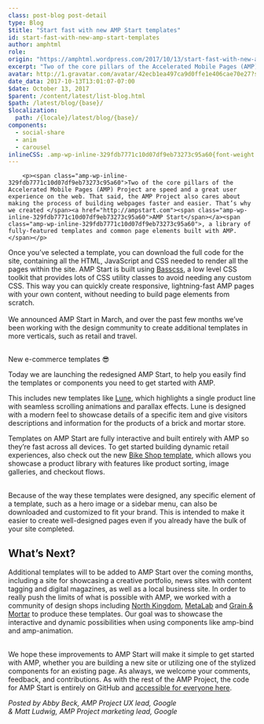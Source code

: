 ```yaml
---
class: post-blog post-detail
type: Blog
$title: "Start fast with new AMP Start templates"
id: start-fast-with-new-amp-start-templates
author: amphtml
role: 
origin: "https://amphtml.wordpress.com/2017/10/13/start-fast-with-new-amp-start-templates/amp/"
excerpt: "Two of the core pillars of the Accelerated Mobile Pages (AMP) Project are speed and a great user experience on the web. That said, the AMP Project also cares about making the process of building webpages faster and easier. That’s why we created AMP Start, a library of fully-featured templates and common page elements built [&#8230;]"
avatar: http://1.gravatar.com/avatar/42ecb1ea497ca9d0ffe1e406cae70e27?s=96&d=identicon&r=G
date_data: 2017-10-13T13:01:07-07:00
$date: October 13, 2017
$parent: /content/latest/list-blog.html
$path: /latest/blog/{base}/
$localization:
  path: /{locale}/latest/blog/{base}/
components:
  - social-share
  - anim
  - carousel
inlineCSS: .amp-wp-inline-329fdb7771c10d07df9eb73273c95a60{font-weight:400;}
---
```


<div class="amp-wp-article-content">

		<p><span class="amp-wp-inline-329fdb7771c10d07df9eb73273c95a60">Two of the core pillars of the Accelerated Mobile Pages (AMP) Project are speed and a great user experience on the web. That said, the AMP Project also cares about making the process of building webpages faster and easier. That’s why we created </span><a href="http://ampstart.com"><span class="amp-wp-inline-329fdb7771c10d07df9eb73273c95a60">AMP Start</span></a><span class="amp-wp-inline-329fdb7771c10d07df9eb73273c95a60">, a library of fully-featured templates and common page elements built with AMP.</span></p>
<p><span class="amp-wp-inline-329fdb7771c10d07df9eb73273c95a60">Once you’ve selected a template, you can download the full code for the site, containing all the HTML, JavaScript and CSS needed to render all the pages within the site. AMP Start is built using </span><a href="http://basscss.com/"><span class="amp-wp-inline-329fdb7771c10d07df9eb73273c95a60">Basscss</span></a><span class="amp-wp-inline-329fdb7771c10d07df9eb73273c95a60">, a low level CSS toolkit that provides lots of CSS utility classes to avoid needing any custom CSS. This way you can quickly create responsive, lightning-fast AMP pages with your own content, without needing to build page elements from scratch. </span><br/><span class="amp-wp-inline-329fdb7771c10d07df9eb73273c95a60"><amp-img class="alignnone size-full wp-image-1716 amp-wp-enforced-sizes" src="https://amphtml.files.wordpress.com/2017/10/ampstart_home2x.png?w=660" alt="ampstart_home@2x.png" srcset="https://amphtml.files.wordpress.com/2017/10/ampstart_home2x.png?w=660 660w, https://amphtml.files.wordpress.com/2017/10/ampstart_home2x.png?w=1320 1320w, https://amphtml.files.wordpress.com/2017/10/ampstart_home2x.png?w=150 150w, https://amphtml.files.wordpress.com/2017/10/ampstart_home2x.png?w=300 300w, https://amphtml.files.wordpress.com/2017/10/ampstart_home2x.png?w=768 768w, https://amphtml.files.wordpress.com/2017/10/ampstart_home2x.png?w=1024 1024w" sizes="(min-width: 660px) 660px, 100vw" width="660" height="419"></amp-img><br/>
We announced AMP Start in March, and over the past few months we’ve been working with the design community to create additional templates in more verticals, such as retail and travel.<br/></span></p>
<h2><span class="amp-wp-inline-329fdb7771c10d07df9eb73273c95a60"><amp-img class="alignnone size-full wp-image-1715 amp-wp-enforced-sizes" src="https://amphtml.files.wordpress.com/2017/10/ampstart_templates2x.jpg?w=660" alt="ampstart_templates@2x.jpg" srcset="https://amphtml.files.wordpress.com/2017/10/ampstart_templates2x.jpg?w=660 660w, https://amphtml.files.wordpress.com/2017/10/ampstart_templates2x.jpg?w=1320 1320w, https://amphtml.files.wordpress.com/2017/10/ampstart_templates2x.jpg?w=150 150w, https://amphtml.files.wordpress.com/2017/10/ampstart_templates2x.jpg?w=300 300w, https://amphtml.files.wordpress.com/2017/10/ampstart_templates2x.jpg?w=768 768w, https://amphtml.files.wordpress.com/2017/10/ampstart_templates2x.jpg?w=1024 1024w" sizes="(min-width: 660px) 660px, 100vw" width="660" height="481"></amp-img></span></h2>
<p>New e-commerce templates 😎</p>
<p><span class="amp-wp-inline-329fdb7771c10d07df9eb73273c95a60">Today we are launching the redesigned AMP Start, to help you easily find the templates or components you need to get started with AMP. </span></p>
<p><!--more--></p>
<p><span class="amp-wp-inline-329fdb7771c10d07df9eb73273c95a60">This includes new templates like </span><span class="amp-wp-inline-329fdb7771c10d07df9eb73273c95a60"><a href="https://ampstart.com/templates/lune/lune.amp" target="_blank" rel="noopener">Lune</a></span><span class="amp-wp-inline-329fdb7771c10d07df9eb73273c95a60">, which highlights a single product line with seamless scrolling animations and parallax effects. Lune is designed with a modern feel to showcase details of a specific item and give visitors descriptions and information for the products of a brick and mortar store.</span></p>
<p><amp-anim class=" wp-image-1691 aligncenter amp-wp-enforced-sizes" src="https://amphtml.files.wordpress.com/2017/10/lune_template.gif?w=563&amp;h=511" alt="Lune_template.gif" width="563" height="511" sizes="(min-width: 563px) 563px, 100vw"></amp-anim><span class="amp-wp-inline-329fdb7771c10d07df9eb73273c95a60">Templates on AMP Start are fully interactive and built entirely with AMP so they’re fast across all devices. To get started building dynamic retail experiences, also check out the new </span><span class="amp-wp-inline-329fdb7771c10d07df9eb73273c95a60"><a href="https://ampstart.com/templates/e-commerce/landing.amp" target="_blank" rel="noopener">Bike Shop template</a></span><span class="amp-wp-inline-329fdb7771c10d07df9eb73273c95a60">, which allows you showcase a product library with features like product sorting, image galleries, and checkout flows.<br/></span></p>
<p><amp-anim class=" wp-image-1723 aligncenter amp-wp-enforced-sizes" src="https://amphtml.files.wordpress.com/2017/10/ezgif-com-video-to-gif1-e1507925017527.gif?w=501&amp;h=505" alt="ezgif.com-video-to-gif" width="501" height="505" sizes="(min-width: 501px) 501px, 100vw"></amp-anim><br/><span class="amp-wp-inline-329fdb7771c10d07df9eb73273c95a60">Because of the way these templates were designed, any specific element of a template, such as a hero image or a sidebar menu, can also be downloaded and customized to fit your brand. This is intended to make it easier to create well-designed pages even if you already have the bulk of your site completed. </span></p>
<h2><span class="amp-wp-inline-329fdb7771c10d07df9eb73273c95a60">What’s Next?</span></h2>
<p><span class="amp-wp-inline-329fdb7771c10d07df9eb73273c95a60">Additional templates will to be added to AMP Start over the coming months, including a site for showcasing a creative portfolio, news sites with content tagging and digital magazines, as well as a local business site. In order to really push the limits of what is possible with AMP, we worked with a community of design shops including </span><a href="http://www.northkingdom.com/"><span class="amp-wp-inline-329fdb7771c10d07df9eb73273c95a60">North Kingdom</span></a><span class="amp-wp-inline-329fdb7771c10d07df9eb73273c95a60">, </span><a href="http://metalab.co/"><span class="amp-wp-inline-329fdb7771c10d07df9eb73273c95a60">MetaLab</span></a><span class="amp-wp-inline-329fdb7771c10d07df9eb73273c95a60"> and </span><a href="http://grainandmortar.com/"><span class="amp-wp-inline-329fdb7771c10d07df9eb73273c95a60">Grain &amp; Mortar</span></a><span class="amp-wp-inline-329fdb7771c10d07df9eb73273c95a60"> to produce these templates. Our goal was to showcase the interactive and dynamic possibilities when using components like amp-bind and amp-animation.</span></p>
<amp-carousel width="600" height="480" type="slides" layout="responsive"><amp-img src="https://amphtml.files.wordpress.com/2017/10/bind-carousel-indices2.gif?w=270" width="270" height="480" layout="responsive"></amp-img><amp-img src="https://amphtml.files.wordpress.com/2017/10/sort_filter-1.gif?w=270" width="270" height="480" layout="responsive"></amp-img></amp-carousel><p><span class="amp-wp-inline-329fdb7771c10d07df9eb73273c95a60"><br/>
We hope these improvements to AMP Start will make it simple to get started with AMP, whether you are building a new site or utilizing one of the stylized components for an existing page. As always, we welcome your comments, feedback, and contributions. As with the rest of the AMP Project, the code for AMP Start is entirely on GitHub and </span><a href="https://github.com/ampproject/ampstart"><span class="amp-wp-inline-329fdb7771c10d07df9eb73273c95a60">accessible for everyone here</span></a><span class="amp-wp-inline-329fdb7771c10d07df9eb73273c95a60">.</span></p>
<p><em>Posted by Abby Beck, AMP Project UX lead, Google</em><br/><em>&amp; Matt Ludwig, AMP Project marketing lead, Google</em></p>
	</div>

	


</div>

